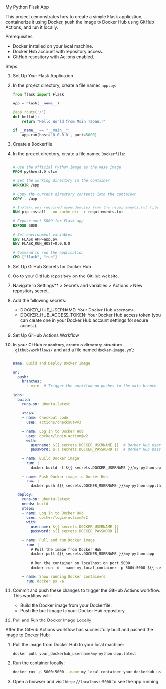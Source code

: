 My Python Flask App

This project demonstrates how to create a simple Flask application, containerize it using Docker, push the image to Docker Hub using GitHub Actions, and run it locally.

Prerequisites

- Docker installed on your local machine.
- Docker Hub account with repository access.
- GitHub repository with Actions enabled.

Steps

1. Set Up Your Flask Application

1. In the project directory, create a file named `app.py`:
    ```python
    from flask import Flask

    app = Flask(__name__)

    @app.route('/')
    def hello():
        return "Hello World from Moin Tabani!"

    if __name__ == "__main__":
        app.run(host='0.0.0.0', port=5000)
    ```

2. Create a Dockerfile

1. In the project directory, create a file named `Dockerfile`:
    ```dockerfile
    
    # Use the official Python image as the base image
    FROM python:3.9-slim

    # Set the working directory in the container
    WORKDIR /app

    # Copy the current directory contents into the container
    COPY . /app

    # Install any required dependencies from the requirements.txt file
    RUN pip install --no-cache-dir -r requirements.txt

    # Expose port 5000 for Flask app
    EXPOSE 5000

    # Set environment variables
    ENV FLASK_APP=app.py
    ENV FLASK_RUN_HOST=0.0.0.0
    
    # Command to run the application
    CMD ["flask", "run"]

    ```

3. Set Up GitHub Secrets for Docker Hub

1. Go to your GitHub repository on the GitHub website.
2. Navigate to Settings** > Secrets and variables > Actions > New repository secret.
3. Add the following secrets:
   - DOCKER_HUB_USERNAME: Your Docker Hub username.
   - DOCKER_HUB_ACCESS_TOKEN: Your Docker Hub access token (you can create one in your Docker Hub account settings for secure access).

4. Set Up GitHub Actions Workflow

1. In your GitHub repository, create a directory structure `.github/workflows/` and add a file named `docker-image.yml`:
    ```yaml
    
    name: Build and Deploy Docker Image
    
    on:
      push:
        branches:
          - main  # Trigger the workflow on pushes to the main branch
    
    jobs:
      build:
        runs-on: ubuntu-latest
        
        steps:
        - name: Checkout code
          uses: actions/checkout@v3
    
        - name: Log in to Docker Hub
          uses: docker/login-action@v2
          with:
            username: ${{ secrets.DOCKER_USERNAME }}  # Docker Hub username from GitHub secrets
            password: ${{ secrets.DOCKER_PASSWORD }}  # Docker Hub password from GitHub secrets
    
        - name: Build Docker image
          run: |
            docker build -t ${{ secrets.DOCKER_USERNAME }}/my-python-app:latest .
    
        - name: Push Docker image to Docker Hub
          run: |
            docker push ${{ secrets.DOCKER_USERNAME }}/my-python-app:latest
    
      deploy:
        runs-on: ubuntu-latest
        needs: build
        steps:
        - name: Log in to Docker Hub
          uses: docker/login-action@v2
          with:
            username: ${{ secrets.DOCKER_USERNAME }}
            password: ${{ secrets.DOCKER_PASSWORD }}
    
        - name: Pull and run Docker image
          run: |
            # Pull the image from Docker Hub
            docker pull ${{ secrets.DOCKER_USERNAME }}/my-python-app
            
            # Run the container on localhost on port 5000
            docker run -d --name my_local_container -p 5000:5000 ${{ secrets.DOCKER_USERNAME }}/my-python-app
    
        - name: Show running Docker containers
          run: docker ps -a

    ```

2. Commit and push these changes to trigger the GitHub Actions workflow. This workflow will:
   - Build the Docker image from your Dockerfile.
   - Push the built image to your Docker Hub repository.

5. Pull and Run the Docker Image Locally

After the GitHub Actions workflow has successfully built and pushed the image to Docker Hub:

1. Pull the image from Docker Hub to your local machine:
    ```bash
    docker pull your_dockerhub_username/my-python-app:latest
    ```

2. Run the container locally:
    ```bash
    docker run -p 5000:5000 --name my_local_container your_dockerhub_username/my-python-app:latest
    ```

3. Open a browser and visit `http://localhost:5000` to see the app running.


